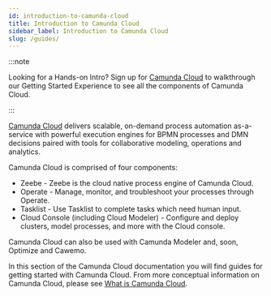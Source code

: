 ```yaml
---
id: introduction-to-camunda-cloud
title: Introduction to Camunda Cloud
sidebar_label: Introduction to Camunda Cloud
slug: /guides/
---
```


:::note

Looking for a Hands-on Intro? Sign up for [Camunda Cloud](https://camunda.io) to walkthrough our Getting Started Experience to see all the components of Camunda Cloud.

:::


[Camunda Cloud](https://camunda.io) delivers scalable, on-demand process automation as-a-service with powerful execution engines for BPMN processes and DMN decisions paired with tools for collaborative modeling, operations and analytics.

Camunda Cloud is comprised of four components:

* Zeebe - Zeebe is the cloud native process engine of Camunda Cloud.
* Operate - Manage, monitor, and troubleshoot your processes through Operate.
* Tasklist - Use Tasklist to complete tasks which need human input.
* Cloud Console (including Cloud Modeler) - Configure and deploy clusters, model processes, and more with the Cloud console. 

Camunda Cloud can also be used with Camunda Modeler and, soon, Optimize and Cawemo. 

In this section of the Camunda Cloud documentation you will find guides for getting started with Camunda Cloud. From more conceptual information on Camunda Cloud, please see [What is Camunda Cloud](product-manuals/concepts/what-is-camunda-cloud.md).
